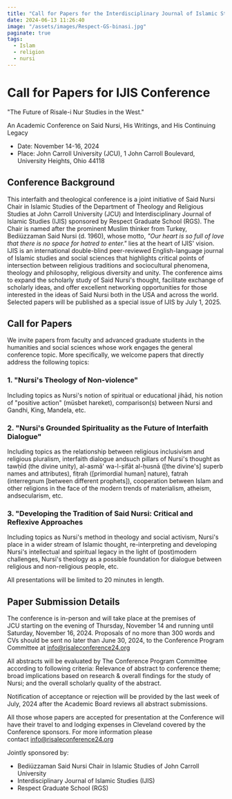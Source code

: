 ```yaml
---
title: "Call for Papers for the Interdisciplinary Journal of Islamic Studies (IJIS)"
date: 2024-06-13 11:26:40
image: "/assets/images/Respect-GS-binasi.jpg"
paginate: true   
tags:
  - Islam
  - religion
  - nursi
---
```

Call for Papers for IJIS Conference
===================================

"The Future of Risale-i Nur Studies in the West."

An Academic Conference on Said Nursi, His Writings, and His Continuing Legacy

-   Date: November 14-16, 2024
-   Place: John Carroll University (JCU), 1 John Carroll Boulevard, University Heights, Ohio 44118

Conference Background
---------------------

This interfaith and theological conference is a joint initiative of Said Nursi Chair in Islamic Studies of the Department of Theology and Religious Studies at John Carroll University (JCU) and Interdisciplinary Journal of Islamic Studies (IJIS) sponsored by Respect Graduate School (RGS). The Chair is named after the prominent Muslim thinker from Turkey, Bediüzzaman Said Nursi (d. 1960), whose motto, *"Our heart is so full of love that there is no space for hatred to enter."* lies at the heart of IJIS' vision. IJIS is an international double-blind peer-reviewed English-language journal of Islamic studies and social sciences that highlights critical points of intersection between religious traditions and sociocultural phenomena, theology and philosophy, religious diversity and unity. The conference aims to expand the scholarly study of Said Nursi's thought, facilitate exchange of scholarly ideas, and offer excellent networking opportunities for those interested in the ideas of Said Nursi both in the USA and across the world. Selected papers will be published as a special issue of IJIS by July 1, 2025.
  
Call for Papers
---------------
  
We invite papers from faculty and advanced graduate students in the humanities and social sciences whose work engages the general conference topic. More specifically, we welcome papers that directly address the following topics:
  
### 1\. "Nursi's Theology of Non-violence"
  
Including topics as Nursi's notion of spiritual or educational jihād, his notion of "positive action" (müsbet hareket), comparison(s) between Nursi and Gandhi, King, Mandela, etc.
  
### 2\. "Nursi's Grounded Spirituality as the Future of Interfaith Dialogue"
  
Including topics as the relationship between religious inclusivism and religious pluralism, interfaith dialogue andsuch pillars of Nursi's thought as tawḥīd (the divine unity), al-asmā' wa-l-ṣifāt al-ḥusnā ([the divine's] superb names and attributes), fiṭrah ([primordial human] nature), fatrah (interregnum [between different prophets]), cooperation between Islam and other religions in the face of the modern trends of materialism, atheism, andsecularism, etc.
  
### 3\. "Developing the Tradition of Said Nursi: Critical and Reflexive Approaches
  
Including topics as Nursi's method in theology and social activism, Nursi's place in a wider stream of Islamic thought, re-interpreting and developing Nursi's intellectual and spiritual legacy in the light of (post)modern challenges, Nursi's theology as a possible foundation for dialogue between religious and non-religious people, etc.
  
All presentations will be limited to 20 minutes in length.
  
Paper Submission Details
------------------------
  
The conference is in-person and will take place at the premises of JCU starting on the evening of Thursday, November 14 and running until Saturday, November 16, 2024. Proposals of no more than 300 words and CVs should be sent no later than June 30, 2024, to the Conference Program Committee at <info@risaleconference24.org>
  
All abstracts will be evaluated by The Conference Program Committee according to following criteria: Relevance of abstract to conference theme; broad implications based on research & overall findings for the study of Nursi; and the overall scholarly quality of the abstract.
  
Notification of acceptance or rejection will be provided by the last week of July, 2024 after the Academic Board reviews all abstract submissions.
  
All those whose papers are accepted for presentation at the Conference will have their travel to and lodging expenses in Cleveland covered by the Conference sponsors. For more information please contact <info@risaleconference24.org>
  
Jointly sponsored by:
  
-   Bediüzzaman Said Nursi Chair in Islamic Studies of John Carroll University
-   Interdisciplinary Journal of Islamic Studies (IJIS)
-   Respect Graduate School (RGS)